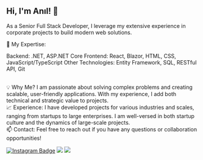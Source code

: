 ## Hi, I'm Anıl! 👋
As a Senior Full Stack Developer, I leverage my extensive experience in corporate projects to build modern web solutions.

🔹 My Expertise:

Backend: .NET, ASP.NET Core
Frontend: React, Blazor, HTML, CSS, JavaScript/TypeScript
Other Technologies: Entity Framework, SQL, RESTful API, Git

<br/>
💡 Why Me?
I am passionate about solving complex problems and creating scalable, user-friendly applications. With my experience, I add both technical and strategic value to projects.
<br/>
📈 Experience:
I have developed projects for various industries and scales, ranging from startups to large enterprises. I am well-versed in both startup culture and the dynamics of large-scale projects.
<br/>
📫 Contact:
Feel free to reach out if you have any questions or collaboration opportunities!


[![Instagram Badge](https://img.shields.io/badge/-Instagram-C13584?style=flat-quare&labelColor=C13584&logo=instagram&logoColor=white&link=link)](https://www.instagram.com/anil.cet) 
[![](https://img.shields.io/badge/LinkedIn-%230077B5.svg?&style=flat&logo=linkedin&logoColor=white)](https://www.linkedin.com/in/anilcetin/)
[![](https://img.shields.io/badge/Email-anilcetin.dev@gmail.com-white)](mailto:anilcetin.dev@gmail.com) 

